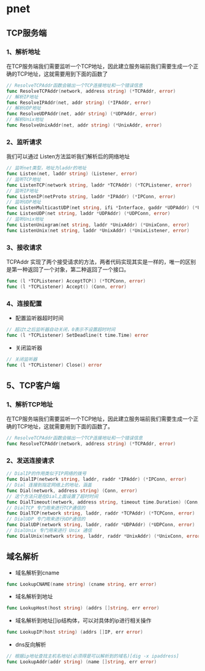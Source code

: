 # pnet

## TCP服务端

### 1、解析地址

在TCP服务端我们需要监听一个TCP地址，因此建立服务端前我们需要生成一个正确的TCP地址，这就需要用到下面的函数了

```go
// ResolveTCPAddr函数会输出一个TCP连接地址和一个错误信息
func ResolveTCPAddr(network, address string) (*TCPAddr, error)
// 解析IP地址
func ResolveIPAddr(net, addr string) (*IPAddr, error)
// 解析UDP地址
func ResolveUDPAddr(net, addr string) (*UDPAddr, error)
// 解析Unix地址
func ResolveUnixAddr(net, addr string) (*UnixAddr, error)
```

### 2、监听请求

我们可以通过 Listen方法监听我们解析后的网络地址

```go
// 监听net类型，地址为laddr的地址
func Listen(net, laddr string) (Listener, error)
// 监听TCP地址
func ListenTCP(network string, laddr *TCPAddr) (*TCPListener, error) 
// 监听IP地址
func ListenIP(netProto string, laddr *IPAddr) (*IPConn, error)
// 监听UDP地址
func ListenMulticastUDP(net string, ifi *Interface, gaddr *UDPAddr) (*UDPConn, error)
func ListenUDP(net string, laddr *UDPAddr) (*UDPConn, error)
// 监听Unix地址
func ListenUnixgram(net string, laddr *UnixAddr) (*UnixConn, error)
func ListenUnix(net string, laddr *UnixAddr) (*UnixListener, error)
```

### 3、接收请求

TCPAddr 实现了两个接受请求的方法，两者代码实现其实是一样的，唯一的区别是第一种返回了一个对象，第二种返回了一个接口。

```go
func (l *TCPListener) AcceptTCP() (*TCPConn, error)
func (l *TCPListener) Accept() (Conn, error) 
```

### 4、连接配置

- 配置监听器超时时间

```go
// 超过t之后监听器自动关闭，0表示不设置超时时间
func (l *TCPListener) SetDeadline(t time.Time) error
```

- 关闭监听器

```go
// 关闭监听器
func (l *TCPListener) Close() error
```

## 5、TCP客户端

### 1、解析TCP地址

在TCP服务端我们需要监听一个TCP地址，因此建立服务端前我们需要生成一个正确的TCP地址，这就需要用到下面的函数了。

```go
// ResolveTCPAddr函数会输出一个TCP连接地址和一个错误信息
func ResolveTCPAddr(network, address string) (*TCPAddr, error)
```

### 2、发送连接请求

```go
// DialIP的作用类似于IP网络的拨号
func DialIP(network string, laddr, raddr *IPAddr) (*IPConn, error)
// Dial 连接到指定网络上的地址，涵盖
func Dial(network, address string) (Conn, error)
// 这个方法只是在Dial上面设置了超时时间
func DialTimeout(network, address string, timeout time.Duration) (Conn, error)
// DialTCP 专门用来进行TCP通信的
func DialTCP(network string, laddr, raddr *TCPAddr) (*TCPConn, error)
// DialUDP 专门用来进行UDP通信的
func DialUDP(network string, laddr, raddr *UDPAddr) (*UDPConn, error)
// DialUnix 专门用来进行 Unix 通信
func DialUnix(network string, laddr, raddr *UnixAddr) (*UnixConn, error)
```

## 域名解析

- 域名解析到cname

```go
func LookupCNAME(name string) (cname string, err error)
```

- 域名解析到地址

```go
func LookupHost(host string) (addrs []string, err error)
```

- 域名解析到地址[]ip结构体，可以对具体的ip进行相关操作

```go
func LookupIP(host string) (addrs []IP, err error)
```

- dns反向解析

```go
// 根据ip地址查找主机名地址(必须得是可以解析到的域名)[dig -x ipaddress]
func LookupAddr(addr string) (name []string, err error)
```
